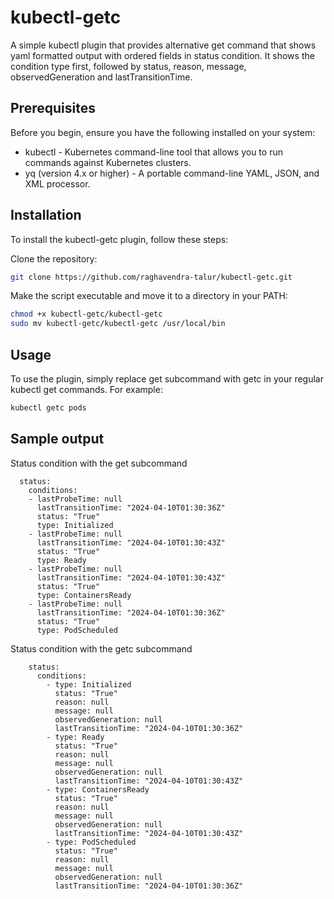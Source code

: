 # kubectl-getc
A simple kubectl plugin that provides alternative get command that shows yaml formatted output with ordered fields in status condition. It shows the condition type first, followed by status, reason, message, observedGeneration and lastTransitionTime.

## Prerequisites
Before you begin, ensure you have the following installed on your system:

- kubectl - Kubernetes command-line tool that allows you to run commands against Kubernetes clusters.
- yq (version 4.x or higher) - A portable command-line YAML, JSON, and XML processor.

## Installation
To install the kubectl-getc plugin, follow these steps:

Clone the repository:

```bash
git clone https://github.com/raghavendra-talur/kubectl-getc.git
```

Make the script executable and move it to a directory in your PATH:

```bash
chmod +x kubectl-getc/kubectl-getc
sudo mv kubectl-getc/kubectl-getc /usr/local/bin
```

## Usage
To use the plugin, simply replace get subcommand with getc in your regular kubectl get commands. For example:

```bash
kubectl getc pods
```

## Sample output
Status condition with the get subcommand
```
  status:
    conditions:
    - lastProbeTime: null
      lastTransitionTime: "2024-04-10T01:30:36Z"
      status: "True"
      type: Initialized
    - lastProbeTime: null
      lastTransitionTime: "2024-04-10T01:30:43Z"
      status: "True"
      type: Ready
    - lastProbeTime: null
      lastTransitionTime: "2024-04-10T01:30:43Z"
      status: "True"
      type: ContainersReady
    - lastProbeTime: null
      lastTransitionTime: "2024-04-10T01:30:36Z"
      status: "True"
      type: PodScheduled
```

Status condition with the getc subcommand
```
    status:
      conditions:
        - type: Initialized
          status: "True"
          reason: null
          message: null
          observedGeneration: null
          lastTransitionTime: "2024-04-10T01:30:36Z"
        - type: Ready
          status: "True"
          reason: null
          message: null
          observedGeneration: null
          lastTransitionTime: "2024-04-10T01:30:43Z"
        - type: ContainersReady
          status: "True"
          reason: null
          message: null
          observedGeneration: null
          lastTransitionTime: "2024-04-10T01:30:43Z"
        - type: PodScheduled
          status: "True"
          reason: null
          message: null
          observedGeneration: null
          lastTransitionTime: "2024-04-10T01:30:36Z"
```
